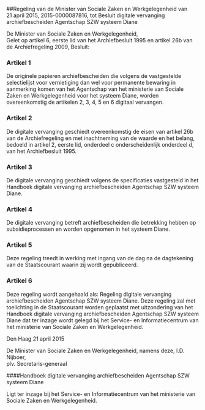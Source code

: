 <meta http-equiv='Content-Type' content='text/html; charset=utf-8' />

##Regeling van de Minister van Sociale Zaken en Werkgelegenheid van 21 april 2015, 2015-0000087816, tot Besluit digitale vervanging archiefbescheiden Agentschap SZW systeem Diane

De Minister van Sociale Zaken en Werkgelegenheid,  
Gelet op artikel 6, eerste lid van het Archiefbesluit 1995 en artikel 26b van de Archiefregeling 2009,
Besluit:    

### Artikel  1  

De originele papieren archiefbescheiden die volgens de vastgestelde selectielijst voor vernietiging dan wel voor permanente bewaring in aanmerking komen van het Agentschap van het ministerie van Sociale Zaken en Werkgelegenheid voor het systeem Diane, worden overeenkomstig de artikelen 2, 3, 4, 5 en 6 digitaal vervangen. 

### Artikel  2  

De digitale vervanging geschiedt overeenkomstig de eisen van artikel 26b van de Archiefregeling en met inachtneming van de waarde en het belang, bedoeld in artikel 2, eerste lid, onderdeel c onderscheidenlijk onderdeel d, van het Archiefbesluit 1995. 

### Artikel  3  

De digitale vervanging geschiedt volgens de specificaties vastgesteld in het Handboek digitale vervanging archiefbescheiden Agentschap SZW systeem Diane. 

### Artikel  4  

De digitale vervanging betreft archiefbescheiden die betrekking hebben op subsidieprocessen en worden opgenomen in het systeem Diane. 

### Artikel  5  

Deze regeling treedt in werking met ingang van de dag na de dagtekening van de Staatscourant waarin zij wordt gepubliceerd. 

### Artikel  6  

Deze regeling wordt aangehaald als: Regeling digitale vervanging archiefbescheiden Agentschap SZW systeem Diane. 
Deze regeling zal met toelichting in de Staatscourant worden geplaatst met uitzondering van het Handboek digitale vervanging archiefbescheiden Agentschap SZW systeem Diane dat ter inzage wordt gelegd bij het Service- en Informatiecentrum van het ministerie van Sociale Zaken en Werkgelegenheid.   

Den Haag 
21 april 2015   

De 
Minister van Sociale Zaken en Werkgelegenheid, namens deze, 
I.D. Nijboer,  
plv. Secretaris-generaal   

####Handboek digitale vervanging archiefbescheiden Agentschap SZW systeem Diane

Ligt ter inzage bij het Service- en Informatiecentrum van het ministerie van Sociale Zaken en Werkgelegenheid.
